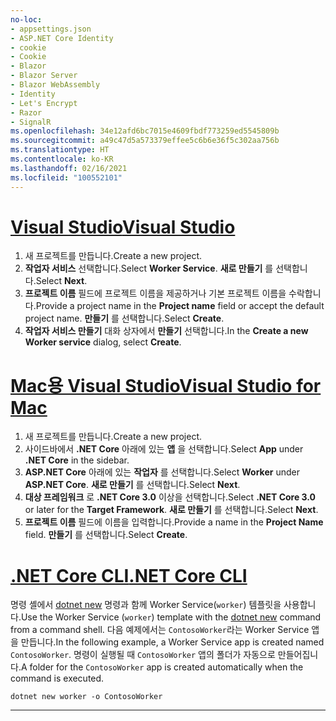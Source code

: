 ```yaml
---
no-loc:
- appsettings.json
- ASP.NET Core Identity
- cookie
- Cookie
- Blazor
- Blazor Server
- Blazor WebAssembly
- Identity
- Let's Encrypt
- Razor
- SignalR
ms.openlocfilehash: 34e12afd6bc7015e4609fbdf773259ed5545809b
ms.sourcegitcommit: a49c47d5a573379effee5c6b6e36f5c302aa756b
ms.translationtype: HT
ms.contentlocale: ko-KR
ms.lasthandoff: 02/16/2021
ms.locfileid: "100552101"
---
```

# <a name="visual-studio"></a>[<span data-ttu-id="4cbf2-101">Visual Studio</span><span class="sxs-lookup"><span data-stu-id="4cbf2-101">Visual Studio</span></span>](#tab/visual-studio)

1. <span data-ttu-id="4cbf2-102">새 프로젝트를 만듭니다.</span><span class="sxs-lookup"><span data-stu-id="4cbf2-102">Create a new project.</span></span>
1. <span data-ttu-id="4cbf2-103">**작업자 서비스** 선택합니다.</span><span class="sxs-lookup"><span data-stu-id="4cbf2-103">Select **Worker Service**.</span></span> <span data-ttu-id="4cbf2-104">**새로 만들기** 를 선택합니다.</span><span class="sxs-lookup"><span data-stu-id="4cbf2-104">Select **Next**.</span></span>
1. <span data-ttu-id="4cbf2-105">**프로젝트 이름** 필드에 프로젝트 이름을 제공하거나 기본 프로젝트 이름을 수락합니다.</span><span class="sxs-lookup"><span data-stu-id="4cbf2-105">Provide a project name in the **Project name** field or accept the default project name.</span></span> <span data-ttu-id="4cbf2-106">**만들기** 를 선택합니다.</span><span class="sxs-lookup"><span data-stu-id="4cbf2-106">Select **Create**.</span></span>
1. <span data-ttu-id="4cbf2-107">**작업자 서비스 만들기** 대화 상자에서 **만들기** 선택합니다.</span><span class="sxs-lookup"><span data-stu-id="4cbf2-107">In the **Create a new Worker service** dialog, select **Create**.</span></span>

# <a name="visual-studio-for-mac"></a>[<span data-ttu-id="4cbf2-108">Mac용 Visual Studio</span><span class="sxs-lookup"><span data-stu-id="4cbf2-108">Visual Studio for Mac</span></span>](#tab/visual-studio-mac)

1. <span data-ttu-id="4cbf2-109">새 프로젝트를 만듭니다.</span><span class="sxs-lookup"><span data-stu-id="4cbf2-109">Create a new project.</span></span>
1. <span data-ttu-id="4cbf2-110">사이드바에서 **.NET Core** 아래에 있는 **앱** 을 선택합니다.</span><span class="sxs-lookup"><span data-stu-id="4cbf2-110">Select **App** under **.NET Core** in the sidebar.</span></span>
1. <span data-ttu-id="4cbf2-111">**ASP.NET Core** 아래에 있는 **작업자** 를 선택합니다.</span><span class="sxs-lookup"><span data-stu-id="4cbf2-111">Select **Worker** under **ASP.NET Core**.</span></span> <span data-ttu-id="4cbf2-112">**새로 만들기** 를 선택합니다.</span><span class="sxs-lookup"><span data-stu-id="4cbf2-112">Select **Next**.</span></span>
1. <span data-ttu-id="4cbf2-113">**대상 프레임워크** 로 **.NET Core 3.0** 이상을 선택합니다.</span><span class="sxs-lookup"><span data-stu-id="4cbf2-113">Select **.NET Core 3.0** or later for the **Target Framework**.</span></span> <span data-ttu-id="4cbf2-114">**새로 만들기** 를 선택합니다.</span><span class="sxs-lookup"><span data-stu-id="4cbf2-114">Select **Next**.</span></span>
1. <span data-ttu-id="4cbf2-115">**프로젝트 이름** 필드에 이름을 입력합니다.</span><span class="sxs-lookup"><span data-stu-id="4cbf2-115">Provide a name in the **Project Name** field.</span></span> <span data-ttu-id="4cbf2-116">**만들기** 를 선택합니다.</span><span class="sxs-lookup"><span data-stu-id="4cbf2-116">Select **Create**.</span></span>

# <a name="net-core-cli"></a>[<span data-ttu-id="4cbf2-117">.NET Core CLI</span><span class="sxs-lookup"><span data-stu-id="4cbf2-117">.NET Core CLI</span></span>](#tab/netcore-cli)

<span data-ttu-id="4cbf2-118">명령 셸에서 [dotnet new](/dotnet/core/tools/dotnet-new) 명령과 함께 Worker Service(`worker`) 템플릿을 사용합니다.</span><span class="sxs-lookup"><span data-stu-id="4cbf2-118">Use the Worker Service (`worker`) template with the [dotnet new](/dotnet/core/tools/dotnet-new) command from a command shell.</span></span> <span data-ttu-id="4cbf2-119">다음 예제에서는 `ContosoWorker`라는 Worker Service 앱을 만듭니다.</span><span class="sxs-lookup"><span data-stu-id="4cbf2-119">In the following example, a Worker Service app is created named `ContosoWorker`.</span></span> <span data-ttu-id="4cbf2-120">명령이 실행될 때 `ContosoWorker` 앱의 폴더가 자동으로 만들어집니다.</span><span class="sxs-lookup"><span data-stu-id="4cbf2-120">A folder for the `ContosoWorker` app is created automatically when the command is executed.</span></span>

```dotnetcli
dotnet new worker -o ContosoWorker
```

---
